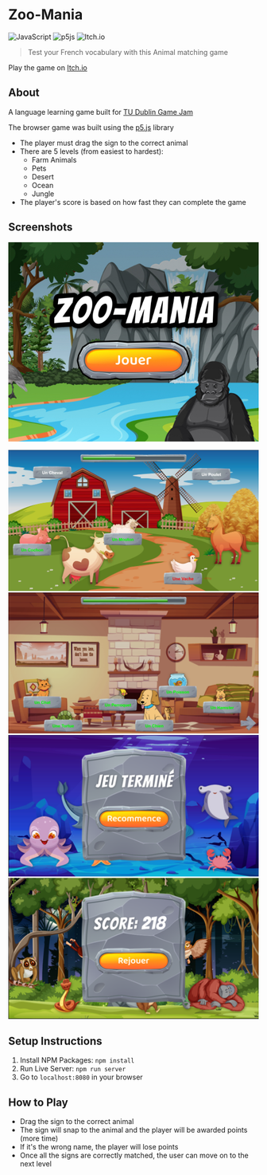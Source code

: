 # Zoo-Mania

![JavaScript](https://img.shields.io/badge/javascript-%23323330.svg?style=for-the-badge&logo=javascript&logoColor=%23F7DF1E)
![p5js](https://img.shields.io/badge/p5.js-ED225D?style=for-the-badge&logo=p5.js&logoColor=FFFFFF)
![Itch.io](https://img.shields.io/badge/Itch-%23FF0B34.svg?style=for-the-badge&logo=Itch.io&logoColor=white)

> Test your French vocabulary with this Animal matching game

Play the game on [Itch.io](https://a-elmahmi.itch.io/zoo-mania)

## About
A language learning game built for [TU Dublin Game Jam](https://itch.io/jam/tudublin-game-jam-2023) 

The browser game was built using the [p5.js](https://p5js.org/) library


- The player must drag the sign to the correct animal
- There are 5 levels (from easiest to hardest):
    - Farm Animals
    - Pets
    - Desert
    - Ocean
    - Jungle
- The player's score is based on how fast they can complete the game

## Screenshots
<p align="center">
    <img src="screenshots/itch-thumbnail.jpg" alt="Start Screen">
</p>

![Level 1](/screenshots/level1.png)
![Level 2](/screenshots/level2.png)
![Level 4 - Loss](/screenshots/level4-loss.png)
![Level 5 - Win](/screenshots/level5-win.png)

## Setup Instructions
1. Install NPM Packages: `npm install`
2. Run Live Server: `npm run server`
3. Go to `localhost:8080` in your browser

## How to Play
- Drag the sign to the correct animal
- The sign will snap to the animal and the player will be awarded points (more time)
- If it's the wrong name, the player will lose points
- Once all the signs are correctly matched, the user can move on to the next level
